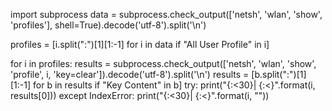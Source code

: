 
import subprocess
data = subprocess.check_output(['netsh', 'wlan', 'show', 'profiles'], shell=True).decode('utf-8').split('\n')

profiles = [i.split(":")[1][1:-1] for i in data if "All User Profile" in i]


for i in profiles:
    results = subprocess.check_output(['netsh', 'wlan', 'show', 'profile', i, 'key=clear']).decode('utf-8').split('\n')
    results = [b.split(":")[1][1:-1] for b in results if "Key Content" in b]
    try:
        print("{:<30}| {:<}".format(i, results[0]))
    except IndexError:
        print("{:<30}| {:<}".format(i, ""))
